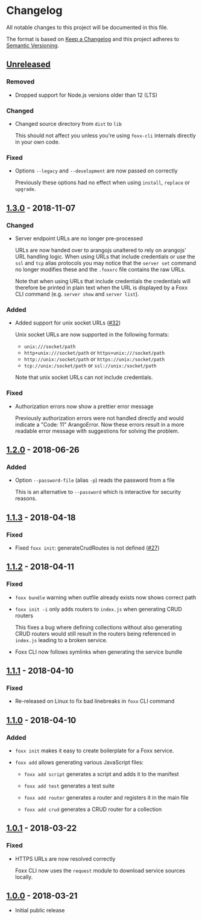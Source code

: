 # Changelog

All notable changes to this project will be documented in this file.

The format is based on [Keep a Changelog](http://keepachangelog.com/en/1.0.0/)
and this project adheres to [Semantic Versioning](http://semver.org/spec/v2.0.0.html).

## [Unreleased]

### Removed

- Dropped support for Node.js versions older than 12 (LTS)

### Changed

- Changed source directory from `dist` to `lib`

  This should not affect you unless you're using `foxx-cli` internals directly
  in your own code.

### Fixed

- Options `--legacy` and `--development` are now passed on correctly

  Previously these options had no effect when using `install`, `replace`
  or `upgrade`.

## [1.3.0] - 2018-11-07

### Changed

- Server endpoint URLs are no longer pre-processed

  URLs are now handed over to arangojs unaltered to rely on arangojs' URL handling
  logic. When using URLs that include credentials or use the `ssl` and `tcp`
  alias protocols you may notice that the `server set` command no longer modifies
  these and the `.foxxrc` file contains the raw URLs.

  Note that when using URLs that include credentials the credentials will therefore
  be printed in plain text when the URL is displayed by a Foxx CLI command (e.g.
  `server show` and `server list`).

### Added

- Added support for unix socket URLs ([#32](https://github.com/arangodb/foxx-cli/issues/32))

  Unix socket URLs are now supported in the following formats:

  - `unix:///socket/path`
  - `http+unix:///socket/path` or `https+unix:///socket/path`
  - `http://unix:/socket/path` or `https://unix:/socket/path`
  - `tcp://unix:/socket/path` or `ssl://unix:/socket/path`

  Note that unix socket URLs can not include credentials.

### Fixed

- Authorization errors now show a prettier error message

  Previously authorization errors were not handled directly and would indicate
  a "Code: 11" ArangoError. Now these errors result in a more readable error
  message with suggestions for solving the problem.

## [1.2.0] - 2018-06-26

### Added

- Option `--password-file` (alias `-p`) reads the password from a file

  This is an alternative to `--password` which is interactive for security reasons.

## [1.1.3] - 2018-04-18

### Fixed

- Fixed `foxx init`: generateCrudRoutes is not defined ([#27](https://github.com/arangodb/foxx-cli/issues/27))

## [1.1.2] - 2018-04-11

### Fixed

- `foxx bundle` warning when outfile already exists now shows correct path

- `foxx init -i` only adds routers to `index.js` when generating CRUD routers

  This fixes a bug where defining collections without also generating CRUD routers
  would still result in the routers being referenced in `index.js` leading to a
  broken service.

- Foxx CLI now follows symlinks when generating the service bundle

## [1.1.1] - 2018-04-10

### Fixed

- Re-released on Linux to fix bad linebreaks in `foxx` CLI command

## [1.1.0] - 2018-04-10

### Added

- `foxx init` makes it easy to create boilerplate for a Foxx service.

- `foxx add` allows generating various JavaScript files:

  - `foxx add script` generates a script and adds it to the manifest

  - `foxx add test` generates a test suite

  - `foxx add router` generates a router and registers it in the main file

  - `foxx add crud` generates a CRUD router for a collection

## [1.0.1] - 2018-03-22

### Fixed

- HTTPS URLs are now resolved correctly

  Foxx CLI now uses the `request` module to download service sources locally.

## [1.0.0] - 2018-03-21

- Initial public release

[unreleased]: https://github.com/arangodb/foxx-cli/compare/v1.3.0...HEAD
[1.3.0]: https://github.com/arangodb/foxx-cli/compare/v1.2.0...v1.3.0
[1.2.0]: https://github.com/arangodb/foxx-cli/compare/v1.1.3...v1.2.0
[1.1.3]: https://github.com/arangodb/foxx-cli/compare/v1.1.2...v1.1.3
[1.1.2]: https://github.com/arangodb/foxx-cli/compare/v1.1.1...v1.1.2
[1.1.1]: https://github.com/arangodb/foxx-cli/compare/v1.1.0...v1.1.1
[1.1.0]: https://github.com/arangodb/foxx-cli/compare/v1.0.1...v1.1.0
[1.0.1]: https://github.com/arangodb/foxx-cli/compare/v1.0.0...v1.0.1
[1.0.0]: https://github.com/arangodb/foxx-cli/compare/v0.3.1...v1.0.0
